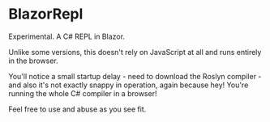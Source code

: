 # BlazorRepl
Experimental.  A C# REPL in Blazor.

Unlike some versions, this doesn't rely on JavaScript at all and runs entirely in the browser.

You'll notice a small startup delay - need to download the Roslyn compiler - and also it's not exactly snappy in operation, again because hey!  You're running the whole C# compiler in a browser!

Feel free to use and abuse as you see fit.
